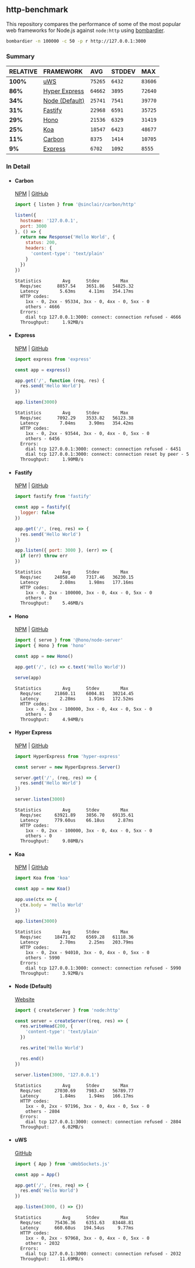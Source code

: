 ## http-benchmark

This repository compares the performance of some of the most popular web frameworks for Node.js against `node:http` using [bombardier](https://github.com/codesenberg/bombardier).

```bash
bombardier -n 100000 -c 50 -p r http://127.0.0.1:3000
```

### Summary

| RELATIVE | FRAMEWORK | AVG | STDDEV | MAX |
| :--- | :--- | :--- | :--- | :--- |
| **100%** | [uWS](#uws) | `75265` | `6432` | `83606` |
| **86%** | [Hyper Express](#hyper-express) | `64662` | `3895` | `72640` |
| **34%** | [Node (Default)](#node-default) | `25741` | `7541` | `39770` |
| **31%** | [Fastify](#fastify) | `22968` | `6591` | `35725` |
| **29%** | [Hono](#hono) | `21536` | `6329` | `31419` |
| **25%** | [Koa](#koa) | `18547` | `6423` | `48677` |
| **11%** | [Carbon](#carbon) | `8375` | `1414` | `10705` |
| **9%** | [Express](#express) | `6702` | `1092` | `8555` |


### In Detail

- #### Carbon
  [NPM](https://npmjs.com/@sinclair/carbon) | [GitHub](https://github.com/sinclairzx81/carbon)
  ```js
  import { listen } from '@sinclair/carbon/http'

  listen({
    hostname: '127.0.0.1',
    port: 3000
  }, () => {
    return new Response('Hello World', {
      status: 200,
      headers: {
        'content-type': 'text/plain'
      }
    })
  })
  ```

  ```
  Statistics        Avg      Stdev        Max
    Reqs/sec      8857.54    3651.86   54825.32
    Latency        5.63ms     4.11ms   354.17ms
    HTTP codes:
      1xx - 0, 2xx - 95334, 3xx - 0, 4xx - 0, 5xx - 0
      others - 4666
    Errors:
      dial tcp 127.0.0.1:3000: connect: connection refused - 4666
    Throughput:     1.92MB/s
  ```

- #### Express
  [NPM](https://npmjs.com/express) | [GitHub](https://github.com/expressjs/express)
  ```js
  import express from 'express'

  const app = express()

  app.get('/', function (req, res) {
    res.send('Hello World')
  })

  app.listen(3000)
  ```

  ```
  Statistics        Avg      Stdev        Max
    Reqs/sec      7092.29    3533.82   56123.38
    Latency        7.04ms     3.90ms   354.42ms
    HTTP codes:
      1xx - 0, 2xx - 93544, 3xx - 0, 4xx - 0, 5xx - 0
      others - 6456
    Errors:
      dial tcp 127.0.0.1:3000: connect: connection refused - 6451
      dial tcp 127.0.0.1:3000: connect: connection reset by peer - 5
    Throughput:     1.90MB/s
  ```

- #### Fastify
  [NPM](https://npmjs.com/fastify) | [GitHub](https://github.com/fastify/fastify)
  ```js
  import fastify from 'fastify'

  const app = fastify({
    logger: false
  })

  app.get('/', (req, res) => {
    res.send('Hello World')
  })

  app.listen({ port: 3000 }, (err) => {
    if (err) throw err
  })
  ```

  ```
  Statistics        Avg      Stdev        Max
    Reqs/sec     24058.40    7317.46   36230.15
    Latency        2.08ms     1.98ms   177.16ms
    HTTP codes:
      1xx - 0, 2xx - 100000, 3xx - 0, 4xx - 0, 5xx - 0
      others - 0
    Throughput:     5.46MB/s
  ```

- #### Hono
  [NPM](https://npmjs.com/hono) | [GitHub](https://github.com/honojs/hono)
  ```js
  import { serve } from '@hono/node-server'
  import { Hono } from 'hono'

  const app = new Hono()

  app.get('/', (c) => c.text('Hello World'))

  serve(app)
  ```

  ```
  Statistics        Avg      Stdev        Max
    Reqs/sec     21860.11    6004.81   30214.45
    Latency        2.28ms     1.91ms   172.52ms
    HTTP codes:
      1xx - 0, 2xx - 100000, 3xx - 0, 4xx - 0, 5xx - 0
      others - 0
    Throughput:     4.94MB/s
  ```

- #### Hyper Express
  [NPM](https://npmjs.com/hyper-express) | [GitHub](https://github.com/kartikk221/hyper-express)
  ```js
  import HyperExpress from 'hyper-express'

  const server = new HyperExpress.Server()

  server.get('/', (req, res) => {
    res.send('Hello World')
  })

  server.listen(3000)
  ```

  ```
  Statistics        Avg      Stdev        Max
    Reqs/sec     63921.89    3856.70   69135.61
    Latency      779.60us    66.18us     2.87ms
    HTTP codes:
      1xx - 0, 2xx - 100000, 3xx - 0, 4xx - 0, 5xx - 0
      others - 0
    Throughput:     9.08MB/s
  ```

- #### Koa
  [NPM](https://npmjs.com/koa) | [GitHub](https://github.com/koajs/koa)
  ```js
  import Koa from 'koa'

  const app = new Koa()

  app.use(ctx => {
    ctx.body = 'Hello World'
  })

  app.listen(3000)
  ```

  ```
  Statistics        Avg      Stdev        Max
    Reqs/sec     18471.02    6569.28   61118.36
    Latency        2.70ms     2.25ms   203.79ms
    HTTP codes:
      1xx - 0, 2xx - 94010, 3xx - 0, 4xx - 0, 5xx - 0
      others - 5990
    Errors:
      dial tcp 127.0.0.1:3000: connect: connection refused - 5990
    Throughput:     3.92MB/s
  ```

- #### Node (Default)
  [Website](https://nodejs.org/api/http.html)
  ```js
  import { createServer } from 'node:http'

  const server = createServer((req, res) => {
    res.writeHead(200, {
      'content-type': 'text/plain'
    })

    res.write('Hello World')

    res.end()
  })

  server.listen(3000, '127.0.0.1')
  ```

  ```
  Statistics        Avg      Stdev        Max
    Reqs/sec     27030.69    7983.47   56789.77
    Latency        1.84ms     1.94ms   166.17ms
    HTTP codes:
      1xx - 0, 2xx - 97196, 3xx - 0, 4xx - 0, 5xx - 0
      others - 2804
    Errors:
      dial tcp 127.0.0.1:3000: connect: connection refused - 2804
    Throughput:     6.02MB/s
  ```

- #### uWS
  [GitHub](https://github.com/uNetworking/uWebSockets.js)
  ```js
  import { App } from 'uWebSockets.js'

  const app = App()

  app.get('/', (res, req) => {
    res.end('Hello World')
  })

  app.listen(3000, () => {})
  ```

  ```
  Statistics        Avg      Stdev        Max
    Reqs/sec     75436.36    6351.63   83448.81
    Latency      660.68us   194.54us     9.77ms
    HTTP codes:
      1xx - 0, 2xx - 97968, 3xx - 0, 4xx - 0, 5xx - 0
      others - 2032
    Errors:
      dial tcp 127.0.0.1:3000: connect: connection refused - 2032
    Throughput:    11.69MB/s
  ```



